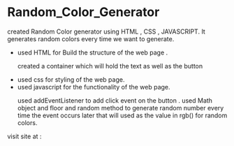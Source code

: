 # Random_Color_Generator
created Random Color generator using HTML , CSS , JAVASCRIPT. It generates random colors every time we want to generate.
<ul>
  <li> used HTML for Build the structure of the web page .
  <p>created a container which will hold the text as well as the button</p>
  </li>
  <li>
    used css for styling of the web page.
  </li>
  <li>
    used javascript for the functionality of the web page.
    <p>
      used addEventListener to add click event on the button .
      used Math object and floor and random method to generate random number every time the event occurs later that will used as the value in rgb() for random colors.
    </p>
  </li>
</ul>
<span> visit site at : </span>
